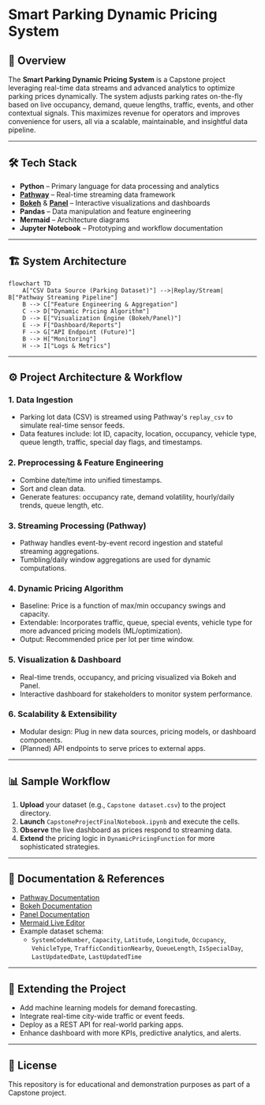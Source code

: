 # Smart Parking Dynamic Pricing System

## 🚗 Overview

The **Smart Parking Dynamic Pricing System** is a Capstone project leveraging real-time data streams and advanced analytics to optimize parking prices dynamically. The system adjusts parking rates on-the-fly based on live occupancy, demand, queue lengths, traffic, events, and other contextual signals. This maximizes revenue for operators and improves convenience for users, all via a scalable, maintainable, and insightful data pipeline.

---

## 🛠 Tech Stack

- **Python** – Primary language for data processing and analytics
- **[Pathway](https://pathway.com/)** – Real-time streaming data framework
- **[Bokeh](https://bokeh.org/)** & **[Panel](https://panel.holoviz.org/)** – Interactive visualizations and dashboards
- **Pandas** – Data manipulation and feature engineering
- **Mermaid** – Architecture diagrams
- **Jupyter Notebook** – Prototyping and workflow documentation

---

## 🏗️ System Architecture

```mermaid
flowchart TD
    A["CSV Data Source (Parking Dataset)"] -->|Replay/Stream| B["Pathway Streaming Pipeline"]
    B --> C["Feature Engineering & Aggregation"]
    C --> D["Dynamic Pricing Algorithm"]
    D --> E["Visualization Engine (Bokeh/Panel)"]
    E --> F["Dashboard/Reports"]
    F --> G["API Endpoint (Future)"]
    B --> H["Monitoring"]
    H --> I["Logs & Metrics"]
```


---

## ⚙️ Project Architecture & Workflow

### 1. **Data Ingestion**
   - Parking lot data (CSV) is streamed using Pathway's `replay_csv` to simulate real-time sensor feeds.
   - Data features include: lot ID, capacity, location, occupancy, vehicle type, queue length, traffic, special day flags, and timestamps.

### 2. **Preprocessing & Feature Engineering**
   - Combine date/time into unified timestamps.
   - Sort and clean data.
   - Generate features: occupancy rate, demand volatility, hourly/daily trends, queue length, etc.

### 3. **Streaming Processing (Pathway)**
   - Pathway handles event-by-event record ingestion and stateful streaming aggregations.
   - Tumbling/daily window aggregations are used for dynamic computations.

### 4. **Dynamic Pricing Algorithm**
   - Baseline: Price is a function of max/min occupancy swings and capacity.
   - Extendable: Incorporates traffic, queue, special events, vehicle type for more advanced pricing models (ML/optimization).
   - Output: Recommended price per lot per time window.

### 5. **Visualization & Dashboard**
   - Real-time trends, occupancy, and pricing visualized via Bokeh and Panel.
   - Interactive dashboard for stakeholders to monitor system performance.

### 6. **Scalability & Extensibility**
   - Modular design: Plug in new data sources, pricing models, or dashboard components.
   - (Planned) API endpoints to serve prices to external apps.

---

## 📊 Sample Workflow

1. **Upload** your dataset (e.g., `Capstone dataset.csv`) to the project directory.
2. **Launch** `CapstoneProjectFinalNotebook.ipynb` and execute the cells.
3. **Observe** the live dashboard as prices respond to streaming data.
4. **Extend** the pricing logic in `DynamicPricingFunction` for more sophisticated strategies.

---

## 📝 Documentation & References

- [Pathway Documentation](https://pathway.com/docs/)
- [Bokeh Documentation](https://docs.bokeh.org/)
- [Panel Documentation](https://panel.holoviz.org/)
- [Mermaid Live Editor](https://mermaid-js.github.io/mermaid-live-editor/)
- Example dataset schema:
    - `SystemCodeNumber`, `Capacity`, `Latitude`, `Longitude`, `Occupancy`, `VehicleType`, `TrafficConditionNearby`, `QueueLength`, `IsSpecialDay`, `LastUpdatedDate`, `LastUpdatedTime`

---

## 🚀 Extending the Project

- Add machine learning models for demand forecasting.
- Integrate real-time city-wide traffic or event feeds.
- Deploy as a REST API for real-world parking apps.
- Enhance dashboard with more KPIs, predictive analytics, and alerts.

---

## 📄 License

This repository is for educational and demonstration purposes as part of a Capstone project.
